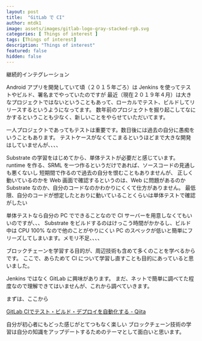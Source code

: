```yaml
---
layout: post
title:  "GitLab で CI"
author: mtdk1
image: assets/images/gitlab-logo-gray-stacked-rgb.svg
categories: [ Things of interest ]
tags: [Things of interest]
description: "Things of interest"
featured: false
hidden: false
---
```


継続的インテグレーション

Android アプリを開発していて頃（２０１５年ごろ）は Jenkins を使ってテストやビルド、署名までやっていたのですが
最近（現在２０１９年４月）は大きなプロジェクトではないということもあって、ローカルでテスト、ビルドしてリリースするというようになってます。
数年前のプロジェクトを掘り起こしてなにかするということも少なく、新しいことをやらせていただいてます。

一人プロジェクトであってもテストは重要です。数日後には過去の自分に愚痴をいうこともあります。
テストケースがなくてこまるというほどまで大きな開発はしていませんが、、、、

Substrate の学習をはじめてから、単体テストが必要だと感じています。
runtime を作る、SRML を一つ作るというだけであれば、ソースコードの見通しも悪くないし
短期間で作るので過去の自分を恨むこともありませんが、
正しく動いているのかを Web 画面で確認するというのは、Web に問題があるのか Substrate なのか、自分のコードなのかわかりにくくて仕方がありません。
最低限、自分のコードが想定したとおりに動いていることくらいは単体テストで確認がしたい

単体テストなら自分の PC でできることなので CI サーバーを用意しなくてもいいのですが、、、
Substrate をビルドするのはけっこう時間がかかるし、ビルド中は CPU 100% なので他のことがやりにくい
PC のスペックが低いと簡単にフリーズしてしまいます。メモリ不足、、、、

ブロックチェーンを学習する目的が、周辺技術も含めて多くのことを学べるからです。
ここで、あらためて CI について学習し直すことも目的にあっていると思いました。

Jenkins ではなく GitLab に興味があります。
まだ、ネットで簡単に調べてた程度なので理解できてはいませんが、これから調べていきます。

まずは、ここから

[GitLab CIでテスト・ビルド・デプロイを自動化する - Qiita](https://qiita.com/bremen/items/f47f383b9931a840a25c)


自分が初心者にもどった感じがとてつもなく楽しい
ブロックチェーン技術の学習は自分の知識をアップデートするためのテーマとして面白いと思います。